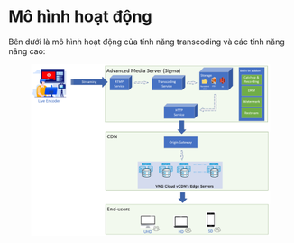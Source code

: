 # Mô hình hoạt động

Bên dưới là mô hình hoạt động của tính năng transcoding và các tính năng nâng cao:

<figure><img src="../../../.gitbook/assets/image (13) (1) (1) (1) (1) (1) (1) (1).png" alt=""><figcaption></figcaption></figure>
